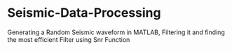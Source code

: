 # Seismic-Data-Processing
Generating a Random Seismic waveform in MATLAB, Filtering it and finding the most efficient Filter using Snr Function
